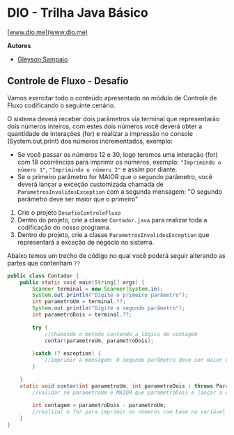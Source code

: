 # DIO - Trilha Java Básico

[www.dio.me](www.dio.me)

**Autores**

- [Gleyson Sampaio](https://github.com/glysns)

## Controle de Fluxo - Desafio

Vamos exercitar todo o conteúdo apresentado no módulo de Controle de Fluxo codificando o seguinte cenário.

O sistema deverá receber dois parâmetros via terminal que representarão dois números inteiros, com estes dois números você deverá obter a quantidade de interações (for) e realizar a impressão no console (System.out.print) dos números incrementados, exemplo:

- Se você passar os números 12 e 30, logo teremos uma interação (for) com 18 ocorrências para imprimir os números, exemplo: ``"Imprimindo o número 1"``, ``"Imprimindo o número 2"`` e assim por diante.
- Se o primeiro parâmetro for MAIOR que o segundo parâmetro, você deverá lançar a exceção customizada chamada de ``ParametrosInvalidosException`` com a segunda mensagem: "O segundo parâmetro deve ser maior que o primeiro"

1. Crie o projeto ``DesafioControleFluxo`` <br>
2. Dentro do projeto, crie a classe ``Contador.java`` para realizar toda a codificação do nosso programa. <br>
3. Dentro do projeto, crie a classe ``ParametrosInvalidosException`` que representará a exceção de negócio no sistema.


Abaixo temos um trecho de código no qual você poderá seguir alterando as partes que contenham ``??``

```java
public class Contador {
	public static void main(String[] args) {
		Scanner terminal = new Scanner(System.in);
		System.out.println("Digite o primeiro parâmetro");
		int parametroUm = terminal.??;
		System.out.println("Digite o segundo parâmetro");
		int parametroDois = terminal.??;
		
		try {
			//chamando o método contendo a lógica de contagem
			contar(parametroUm, parametroDois);
		
		}catch (? exception) {
			//imprimir a mensagem: O segundo parâmetro deve ser maior que o primeiro
		}
		
	}
	static void contar(int parametroUm, int parametroDois ) throws ParametrosInvalidosException {
		//validar se parametroUm é MAIOR que parametroDois e lançar a exceção
		
		int contagem = parametroDois - parametroUm;
		//realizar o for para imprimir os números com base na variável contagem
	}
}
```

